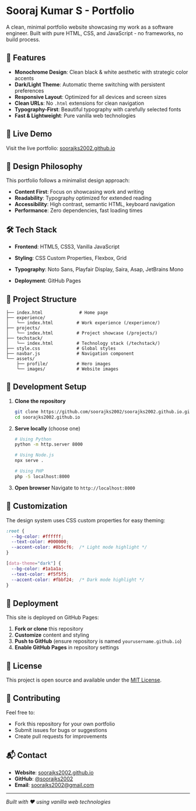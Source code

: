 # Sooraj Kumar S - Portfolio

A clean, minimal portfolio website showcasing my work as a software engineer. Built with pure HTML, CSS, and JavaScript - no frameworks, no build process.

## 🌟 Features

- **Monochrome Design**: Clean black & white aesthetic with strategic color accents
- **Dark/Light Theme**: Automatic theme switching with persistent preferences
- **Responsive Layout**: Optimized for all devices and screen sizes
- **Clean URLs**: No `.html` extensions for clean navigation
- **Typography-First**: Beautiful typography with carefully selected fonts
- **Fast & Lightweight**: Pure vanilla web technologies

## 🚀 Live Demo

Visit the live portfolio: [soorajks2002.github.io](https://soorajks2002.github.io)

## 🎨 Design Philosophy

This portfolio follows a minimalist design approach:
- **Content First**: Focus on showcasing work and writing
- **Readability**: Typography optimized for extended reading
- **Accessibility**: High contrast, semantic HTML, keyboard navigation
- **Performance**: Zero dependencies, fast loading times

## 🛠️ Tech Stack

- **Frontend**: HTML5, CSS3, Vanilla JavaScript
- **Styling**: CSS Custom Properties, Flexbox, Grid
- **Typography**: Noto Sans, Playfair Display, Saira, Asap, JetBrains Mono

- **Deployment**: GitHub Pages

## 📁 Project Structure

```
├── index.html              # Home page
├── experience/
│   └── index.html         # Work experience (/experience/)
├── projects/
│   └── index.html         # Project showcase (/projects/)
├── techstack/
│   └── index.html         # Technology stack (/techstack/)
├── style.css              # Global styles
├── navbar.js              # Navigation component
└── assets/
    ├── profile/           # Hero images
    └── images/            # Website images
```

## 🔧 Development Setup

1. **Clone the repository**
   ```bash
   git clone https://github.com/soorajks2002/soorajks2002.github.io.git
   cd soorajks2002.github.io
   ```

2. **Serve locally** (choose one)
   ```bash
   # Using Python
   python -m http.server 8000
   
   # Using Node.js
   npx serve .
   
   # Using PHP
   php -S localhost:8000
   ```

3. **Open browser**
   Navigate to `http://localhost:8000`



## 🎨 Customization

The design system uses CSS custom properties for easy theming:

```css
:root {
  --bg-color: #ffffff;
  --text-color: #000000;
  --accent-color: #8b5cf6;  /* Light mode highlight */
}

[data-theme="dark"] {
  --bg-color: #1a1a1a;
  --text-color: #f5f5f5;
  --accent-color: #fbbf24;  /* Dark mode highlight */
}
```

## 🚢 Deployment

This site is deployed on GitHub Pages:

1. **Fork or clone** this repository
2. **Customize** content and styling
3. **Push to GitHub** (ensure repository is named `yourusername.github.io`)
4. **Enable GitHub Pages** in repository settings

## 📄 License

This project is open source and available under the [MIT License](LICENSE).

## 🤝 Contributing

Feel free to:
- Fork this repository for your own portfolio
- Submit issues for bugs or suggestions
- Create pull requests for improvements

## 📬 Contact

- **Website**: [soorajks2002.github.io](https://soorajks2002.github.io)
- **GitHub**: [@soorajks2002](https://github.com/soorajks2002)
- **Email**: soorajks2002@gmail.com

---

*Built with ❤️ using vanilla web technologies* 
